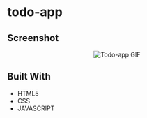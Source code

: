 # todo-app


 
## Screenshot

<p align="center">
  <img width="auto" src="https://user-images.githubusercontent.com/74991230/174502092-da3daf77-1ed6-4bdd-aa0a-435fda7f7e05.png" alt="Todo-app GIF" />
</p>

## Built With

 - HTML5
 - CSS
 - JAVASCRIPT
 
 

